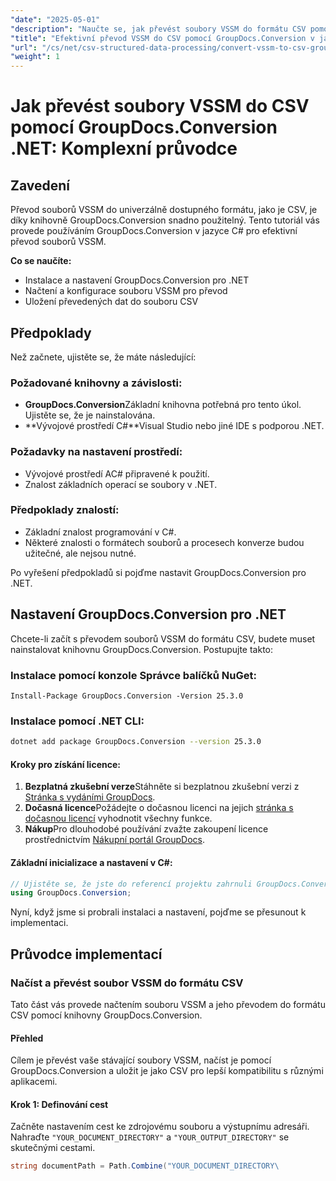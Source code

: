 ```yaml
---
"date": "2025-05-01"
"description": "Naučte se, jak převést soubory VSSM do formátu CSV pomocí knihovny GroupDocs.Conversion v jazyce C#. Tato příručka popisuje nastavení, kroky převodu a praktické aplikace."
"title": "Efektivní převod VSSM do CSV pomocí GroupDocs.Conversion v jazyce C#&#58; Komplexní průvodce"
"url": "/cs/net/csv-structured-data-processing/convert-vssm-to-csv-groupdocs-net/"
"weight": 1
---
```


# Jak převést soubory VSSM do CSV pomocí GroupDocs.Conversion .NET: Komplexní průvodce

## Zavedení

Převod souborů VSSM do univerzálně dostupného formátu, jako je CSV, je díky knihovně GroupDocs.Conversion snadno použitelný. Tento tutoriál vás provede používáním GroupDocs.Conversion v jazyce C# pro efektivní převod souborů VSSM.

**Co se naučíte:**
- Instalace a nastavení GroupDocs.Conversion pro .NET
- Načtení a konfigurace souboru VSSM pro převod
- Uložení převedených dat do souboru CSV

## Předpoklady

Než začnete, ujistěte se, že máte následující:

### Požadované knihovny a závislosti:
- **GroupDocs.Conversion**Základní knihovna potřebná pro tento úkol. Ujistěte se, že je nainstalována.
- **Vývojové prostředí C#**Visual Studio nebo jiné IDE s podporou .NET.

### Požadavky na nastavení prostředí:
- Vývojové prostředí AC# připravené k použití.
- Znalost základních operací se soubory v .NET.

### Předpoklady znalostí:
- Základní znalost programování v C#.
- Některé znalosti o formátech souborů a procesech konverze budou užitečné, ale nejsou nutné.

Po vyřešení předpokladů si pojďme nastavit GroupDocs.Conversion pro .NET.

## Nastavení GroupDocs.Conversion pro .NET

Chcete-li začít s převodem souborů VSSM do formátu CSV, budete muset nainstalovat knihovnu GroupDocs.Conversion. Postupujte takto:

### Instalace pomocí konzole Správce balíčků NuGet:
```shell
Install-Package GroupDocs.Conversion -Version 25.3.0
```

### Instalace pomocí .NET CLI:
```bash
dotnet add package GroupDocs.Conversion --version 25.3.0
```

#### Kroky pro získání licence:
1. **Bezplatná zkušební verze**Stáhněte si bezplatnou zkušební verzi z [Stránka s vydáními GroupDocs](https://releases.groupdocs.com/conversion/net/).
2. **Dočasná licence**Požádejte o dočasnou licenci na jejich [stránka s dočasnou licencí](https://purchase.groupdocs.com/temporary-license/) vyhodnotit všechny funkce.
3. **Nákup**Pro dlouhodobé používání zvažte zakoupení licence prostřednictvím [Nákupní portál GroupDocs](https://purchase.groupdocs.com/buy).

#### Základní inicializace a nastavení v C#:
```csharp
// Ujistěte se, že jste do referencí projektu zahrnuli GroupDocs.Conversion.
using GroupDocs.Conversion;
```

Nyní, když jsme si probrali instalaci a nastavení, pojďme se přesunout k implementaci.

## Průvodce implementací

### Načíst a převést soubor VSSM do formátu CSV

Tato část vás provede načtením souboru VSSM a jeho převodem do formátu CSV pomocí knihovny GroupDocs.Conversion.

#### Přehled
Cílem je převést vaše stávající soubory VSSM, načíst je pomocí GroupDocs.Conversion a uložit je jako CSV pro lepší kompatibilitu s různými aplikacemi.

#### Krok 1: Definování cest
Začněte nastavením cest ke zdrojovému souboru a výstupnímu adresáři. Nahraďte `"YOUR_DOCUMENT_DIRECTORY"` a `"YOUR_OUTPUT_DIRECTORY"` se skutečnými cestami.
```csharp
string documentPath = Path.Combine("YOUR_DOCUMENT_DIRECTORY\